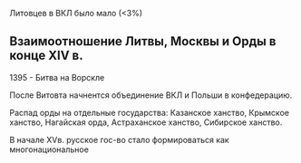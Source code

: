 Литовцев в ВКЛ было мало (<3%)

## Взаимоотношение Литвы, Москвы и Орды в конце XIV в. 

1395 - Битва на Ворскле

После Витовта начнентся объединение ВКЛ и Польши в конфедерацию.                                     

Распад орды на отдельные государства: Казанское ханство, Крымское ханство, Нагайская орда, Астраханское ханство, Сибирское ханство.

В начале XVв. русское гос-во стало формироваться как многонациональное 